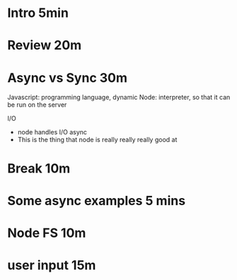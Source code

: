 # Intro 5min 

# Review 20m

# Async vs Sync 30m

Javascript: programming language, dynamic
Node: interpreter, so that it can be run on the server

I/O

- node handles I/O async
- This is the thing that node is really really really good at





# Break 10m

# Some async examples 5 mins

# Node FS 10m

# user input 15m



